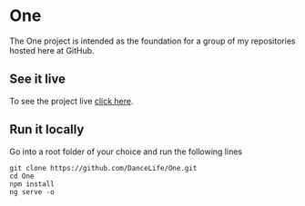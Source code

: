 # One

The One project is intended as the foundation for a group of my repositories hosted here at GitHub.  

## See it live

To see the project live [click here](https://dancelife.github.io/One/).

## Run it locally

Go into a root folder of your choice and run the following lines

`git clone https://github.com/DanceLife/One.git` <br />
`cd One` <br />
`npm install` <br />
`ng serve -o` <br />